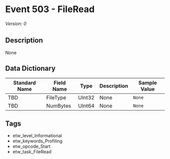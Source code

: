 # Event 503 - FileRead
###### Version: 0

## Description
None

## Data Dictionary
|Standard Name|Field Name|Type|Description|Sample Value|
|---|---|---|---|---|
|TBD|FileType|UInt32|None|`None`|
|TBD|NumBytes|UInt64|None|`None`|

## Tags
* etw_level_Informational
* etw_keywords_Profiling
* etw_opcode_Start
* etw_task_FileRead
